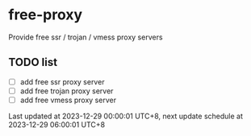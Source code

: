 
# free-proxy
Provide free ssr / trojan / vmess proxy servers


## TODO list
- [ ] add free ssr proxy server
- [ ] add free trojan proxy server
- [ ] add free vmess proxy server

Last updated at 2023-12-29 00:00:01 UTC+8, next update schedule at 2023-12-29 06:00:01 UTC+8

